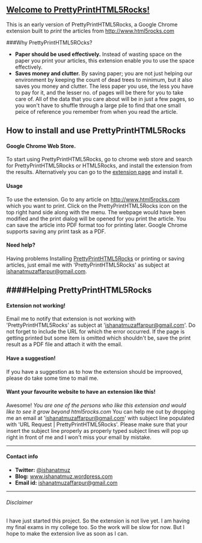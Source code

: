 [Welcome to PrettyPrintHTML5Rocks!](https://travis-ci.org/adobe/brackets)
-------------------

This is an early version of PrettyPrintHTML5Rocks, a Google Chrome extension built to *print* the articles from http://www.html5rocks.com 

###Why PrettyPrintHTML5ROcks?

* **Paper should be used effectively.** Instead of wasting space on the paper you print your articles, this extension enable you to use the space effectively.
* **Saves money and clutter.** By saving paper; you are not just helping our environment by keeping the count of dead trees to minimum, but it also saves you money and clutter. The less paper you use, the less you have to pay for it, and the lesser no. of pages will be there for you to take care of. All of the data that you care about will be in just a few pages, so you won't have to shuffle through a large pile to find that one small peice of reference you remember from when you read the article.

How to install and use PrettyPrintHTML5Rocks
-------------------------------


#### Google Chrome Web Store.

To start using PrettyPrintHTML5Rocks, go to chrome web store and search for PrettyPrintHTML5Rocks or HTML5Rocks, and install the extension from the results. Alternatively you can go to the [extension page](http://www.ishanatmuz.wordpress.com) and install it.


#### Usage

To use the extension. Go to any article on <http://www.html5rocks.com> which you want to print. Click on the PrettyPrintHTML5Rocks<icon here> icon on the top right hand side along with the menu. The webpage would have been modified and the print dialog will be opened for you print the article. You can save the article into PDF format too for printing later. Google Chrome supports saving any print task as a PDF.

#### Need help?

Having problems Installing [PrettyPrintHTML5Rocks](http://www.ishanatmuz.wordpress.com) or printing or saving articles, just email me with 'PrettyPrintHTML5Rocks' as subject at ishanatmuzaffarpur@gmail.com.


####Helping PrettyPrintHTML5Rocks
----------------

#### Extension not working!

Email me to notify that extension is not working with 'PrettyPrintHTML5Rocks' as subject at 'ishanatmuzaffarpur@gmail.com'. Do not forget to include the URL for which the error occurred.
If the page is getting printed but some item is omitted which shouldn't be, save the print result as a PDF file and attach it with the email.


#### Have a suggestion!

If you have a suggestion as to how the extension should be improoved, please do take some time to mail me.


#### Want your favourite website to have an extension like this!

Awesome! _You are one of the persons who like this extension and would like to see it grow beyond html5rocks.com_ You can help me out by dropping me an email at 'ishanatmuzaffarpur@gmail.com' with subject line populated with 'URL Request | PrettyPrintHTML5Rocks'. Please make sure that your insert the subject line properly as properly typed subject lines will pop up right in front of me and I won't miss your email by mistake.



----------------------------------------------

#### Contact info

* **Twitter:** [@ishanatmuz](http://twitter.com/#!/ishanatmuz)
* **Blog:** www.ishanatmuz.wordpress.com
* **Email id:** ishanatmuzaffarpur@gmail.com

----------------------------------------------
###### Disclaimer

I have just started this project. So the extension is not live yet. I am having my final exams in my college too. So the work will be slow for now. But I hope to make the extension live as soon as I can.
